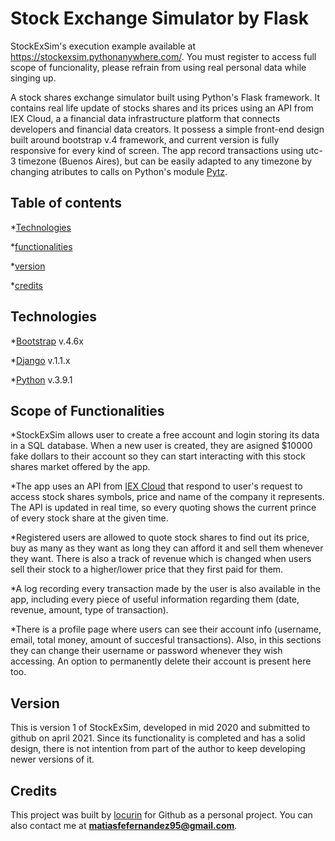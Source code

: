 # Stock Exchange Simulator by Flask

StockExSim's execution example available at https://stockexsim.pythonanywhere.com/. You must register to access full scope of funcionality, please refrain from using real personal data while singing up. 

A stock shares exchange simulator built using Python's Flask framework. It contains real life update of stocks shares and its prices using an API from IEX Cloud, a a financial data infrastructure platform that connects developers and financial data creators.
It possess a simple front-end design built around bootstrap v.4 framework, and current version is fully responsive for every kind of screen. 
The app record transactions using utc-3 timezone (Buenos Aires), but can be easily adapted to any timezone by changing atributes to calls on Python's module [Pytz](https://pypi.org/project/pytz/). 

## Table of contents

*[Technologies](#technologies)

*[functionalities](#functionalities)

*[version](#version)

*[credits](#credits)


## Technologies

*[Bootstrap](https://getbootstrap.com/) v.4.6x

*[Django](https://flask.palletsprojects.com/en/1.1.x/) v.1.1.x

*[Python](https://www.python.org/) v.3.9.1



## Scope of Functionalities

*StockExSim allows user to create a free account and login storing its data in a SQL database. When a new user is created, they are asigned $10000 fake dollars to their account so they can start interacting with this stock shares market offered by the app.

*The app uses an API from [IEX Cloud](https://iexcloud.io/) that respond to user's request to access stock shares symbols, price and name of the company it represents. The API is updated in real time, so every quoting shows the current prince of every stock share at the given time.

*Registered users are allowed to quote stock shares to find out its price, buy as many as they want as long they can afford it and sell them whenever they want. There is also a track of revenue which is changed when users sell their stock to a higher/lower price that they first paid for them. 

*A log recording every transaction made by the user is also available in the app, including every piece of useful information regarding them (date, revenue, amount, type of transaction).

*There is a profile page where users can see their account info (username, email, total money, amount of succesful transactions). Also, in this sections they can change their username or password whenever they wish accessing. An option to permanently delete their account is present here too.

##  Version

This is version 1 of StockExSim, developed in mid 2020 and submitted to github on april 2021. Since its functionality is completed and has a solid design, there is not intention from part of the author to keep developing newer versions of it.

## Credits

This project was built by [locurin](https://github.com/locurin) for Github as a personal project. You can also contact me at **matiasfefernandez95@gmail.com**. 

